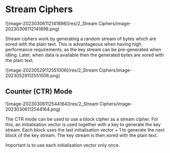 # Stream Ciphers

![image-20230306112141898](res/2_Stream Ciphers/image-20230306112141898.png)

Stream ciphers work by generating a random stream of bytes which are xored with the plain text. This is advantageous when having high performance requirements, as the key stream can be pre-generated when idling. Later, when data is available then the generated bytes are xored with the plain text.

![image-20230529112551006](res/2_Stream Ciphers/image-20230529112551006.png)

## Counter (CTR) Mode

![image-20230306112544164](res/2_Stream Ciphers/image-20230306112544164.png)

The CTR mode can be used to use a block cipher as a stream cipher. For this, an initialisation vector is used together with a key to generate the key stream. Each block uses the last initialisation vector + 1 to generate the next block of the key stream. The key stream is then xored with the plain text.

Important is to use each initialisation vector only once.  